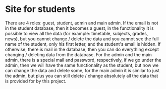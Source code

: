 # Site for students
There are 4 roles: guest, student, admin and main admin. If the email is not in the student database, then it becomes a guest, in the functionality it is possible to view all the data (for example: timetable, subjects, grades, news), but you cannot change / delete the data and you cannot see the full name of the student, only his first letter, and the student's email is hidden. If otherwise, there is mail in the database, then you can do everything except changing / deleting data from the database. For the admin and the main admin, there is a special mail and password, respectively, if we go under the admin, then we will have the same functionality as the student, but now we can change the data and delete some, for the main admin it is similar to just the admin, but plus you can still delete / change absolutely all the data that is provided for by this project.
